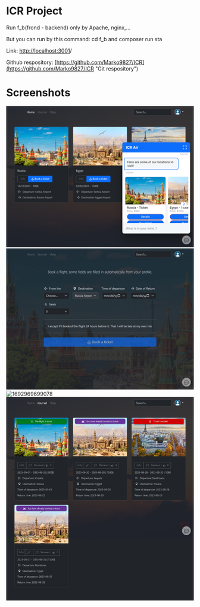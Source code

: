 # ICR Project

Run f_b(frond - backend) only by Apache, nginx,...

But you can run by this command: cd f_b and composer run sta

Link: [http://localhost:3001](http://localhost:3001/f_b/)/

Github respository: [https://github.com/Marko9827/ICR](https://github.com/Marko9827/ICR "Git respository")

# Screenshots

![1692969699078](./icr/ICR_2.png)
![1692969699078](./icr/ICR_3.png)
![1692969699078](./icr/ICR_4.png)
![1692969699078](./icr/ICR_5.png)
